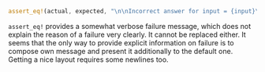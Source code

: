 ```rust
assert_eq!(actual, expected, "\n\nIncorrect answer for input = {input}\n  Actual: \"{actual}\"\nExpected: \"{expected}\"\n");
```

`assert_eq!` provides a somewhat verbose failure message, which does not explain the reason of a failure very clearly. It cannot be replaced either. It seems that the only way to provide explicit information on failure is to compose own message and present it additionally to the default one. Getting a nice layout requires some newlines too.
